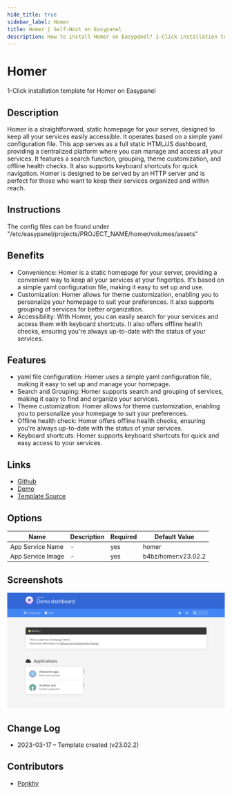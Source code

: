```yaml
---
hide_title: true
sidebar_label: Homer
title: Homer | Self-Host on Easypanel
description: How to install Homer on Easypanel? 1-Click installation template for Homer on Easypanel
---
```


<!-- generated -->

# Homer

1-Click installation template for Homer on Easypanel

## Description

Homer is a straightforward, static homepage for your server, designed to keep all your services easily accessible. It operates based on a simple yaml configuration file. This app serves as a full static HTML/JS dashboard, providing a centralized platform where you can manage and access all your services. It features a search function, grouping, theme customization, and offline health checks. It also supports keyboard shortcuts for quick navigation. Homer is designed to be served by an HTTP server and is perfect for those who want to keep their services organized and within reach.

## Instructions

The config files can be found under &quot;/etc/easypanel/projects/PROJECT_NAME/homer/volumes/assets&quot;

## Benefits

- Convenience: Homer is a static homepage for your server, providing a convenient way to keep all your services at your fingertips. It's based on a simple yaml configuration file, making it easy to set up and use.
- Customization: Homer allows for theme customization, enabling you to personalize your homepage to suit your preferences. It also supports grouping of services for better organization.
- Accessibility: With Homer, you can easily search for your services and access them with keyboard shortcuts. It also offers offline health checks, ensuring you're always up-to-date with the status of your services.

## Features

- yaml file configuration: Homer uses a simple yaml configuration file, making it easy to set up and manage your homepage.
- Search and Grouping: Homer supports search and grouping of services, making it easy to find and organize your services.
- Theme customization: Homer allows for theme customization, enabling you to personalize your homepage to suit your preferences.
- Offline health check: Homer offers offline health checks, ensuring you're always up-to-date with the status of your services.
- Keyboard shortcuts: Homer supports keyboard shortcuts for quick and easy access to your services.

## Links

- [Github](https://github.com/bastienwirtz/homer)
- [Demo](https://homer-demo.netlify.app)
- [Template Source](https://github.com/easypanel-io/templates/tree/main/templates/homer)

## Options

Name | Description | Required | Default Value
-|-|-|-
App Service Name | - | yes | homer
App Service Image | - | yes | b4bz/homer:v23.02.2

## Screenshots

![Homer Screenshot](./assets/screenshot.png)

## Change Log

- 2023-03-17 – Template created (v23.02.2)

## Contributors

- [Ponkhy](https://github.com/Ponkhy)
